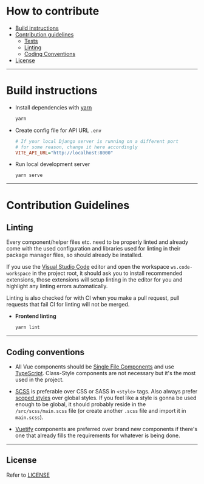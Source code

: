 # How to contribute

- [Build instructions](#build-instructions)
- [Contribution guidelines](#contribution-guidelines)
  - [Tests](#tests)
  - [Linting](#linting)
  - [Coding Conventions](#coding-conventions)
- [License](#license)

---

# Build instructions

- Install dependencies with [yarn](https://github.com/yarnpkg/yarn)
  ```bash
  yarn
  ```

- Create config file for API URL `.env`
  ```ini
  # If your local Django server is running on a different port
  # for some reason, change it here accordingly
  VITE_API_URL="http://localhost:8000"
  ```

- Run local development server
  ```
  yarn serve
  ```

---

# Contribution Guidelines

## Linting

Every component/helper files etc. need to be properly linted and already come with the used configuration and libraries used for linting in their package manager files, so should already be installed.

If you use the [Visual Studio Code](https://github.com/microsoft/vscode) editor and open the workspace `ws.code-workspace` in the project root, it should ask you to install recommended extensions, those extensions will setup linting in the editor for you and highlight any linting errors automatically.

Linting is also checked for with CI when you make a pull request, pull requests that fail CI for linting will not be merged.

- **Frontend linting**
  ```bash
  yarn lint
  ```

---

## Coding conventions

- All Vue components should be [Single File Components](https://vuejs.org/v2/guide/single-file-components.html) and use [TypeScript](https://vuejs.org/v2/guide/typescript.html#Class-Style-Vue-Components). Class-Style components are not necessary but it's the most used in the project.

- [SCSS](https://sass-lang.com/documentation/syntax#scss) is preferable over CSS or SASS in `<style>` tags. Also always prefer [scoped styles](https://vue-loader.vuejs.org/guide/scoped-css.html) over global styles. If you feel like a style is gonna be used enough to be global, it should probably reside in the `/src/scss/main.scss` file (or create another `.scss` file and import it in `main.scss`).

- [Vuetify](https://vuetifyjs.com) components are preferred over brand new components if there's one that already fills the requirements for whatever is being done.

---

## License

Refer to [LICENSE](LICENSE)
